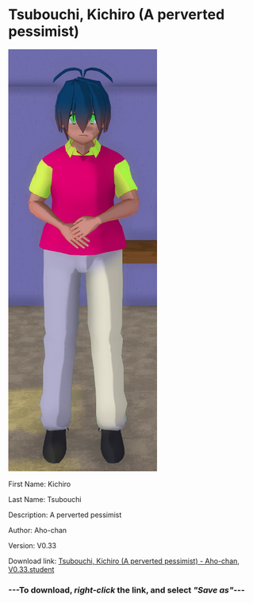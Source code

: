 # Tsubouchi, Kichiro (A perverted pessimist)

<img src = "https://raw.githubusercontent.com/Arbiter1223/Daigaku-Gurashi-Custom-Students/master/Students/Files/Tsubouchi%2C%20Kichiro%20(A%20perverted%20pessimist).png">

First Name: Kichiro

Last Name: Tsubouchi

Description: A perverted pessimist

Author: Aho-chan

Version: V0.33

Download link: <a href="https://raw.githubusercontent.com/Arbiter1223/Daigaku-Gurashi-Custom-Students/master/Students/Files/Tsubouchi%2C%20Kichiro%20(A%20perverted%20pessimist)%20-%20Aho-chan%2C%20V0.33.student">Tsubouchi, Kichiro (A perverted pessimist) - Aho-chan, V0.33.student</a>

### ---**To download, _right-click_ the link, and select _"Save as"_**---
